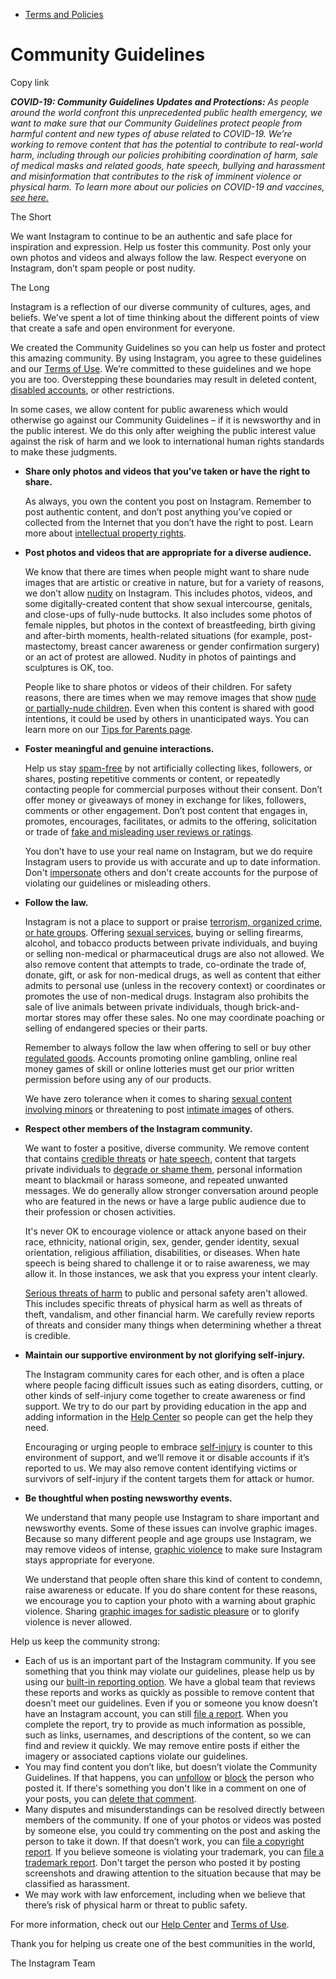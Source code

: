*   [Terms and Policies](https://help.instagram.com/1417489251945243/?helpref=breadcrumb)

Community Guidelines
====================

Copy link

_**COVID-19: Community Guidelines Updates and Protections:** As people around the world confront this unprecedented public health emergency, we want to make sure that our Community Guidelines protect people from harmful content and new types of abuse related to COVID-19. We’re working to remove content that has the potential to contribute to real-world harm, including through our policies prohibiting coordination of harm, sale of medical masks and related goods, hate speech, bullying and harassment and misinformation that contributes to the risk of imminent violence or physical harm. To learn more about our policies on COVID-19 and vaccines, [see here.](https://help.instagram.com/697825587576762?helpref=faq_content)_

The Short

We want Instagram to continue to be an authentic and safe place for inspiration and expression. Help us foster this community. Post only your own photos and videos and always follow the law. Respect everyone on Instagram, don’t spam people or post nudity.

The Long

Instagram is a reflection of our diverse community of cultures, ages, and beliefs. We’ve spent a lot of time thinking about the different points of view that create a safe and open environment for everyone.

We created the Community Guidelines so you can help us foster and protect this amazing community. By using Instagram, you agree to these guidelines and our [Terms of Use](https://www.instagram.com/legal/terms). We’re committed to these guidelines and we hope you are too. Overstepping these boundaries may result in deleted content, [disabled accounts](https://help.instagram.com/366993040048856?helpref=faq_content), or other restrictions.

In some cases, we allow content for public awareness which would otherwise go against our Community Guidelines – if it is newsworthy and in the public interest. We do this only after weighing the public interest value against the risk of harm and we look to international human rights standards to make these judgments.

*   **Share only photos and videos that you’ve taken or have the right to share.**
    
    As always, you own the content you post on Instagram. Remember to post authentic content, and don’t post anything you’ve copied or collected from the Internet that you don’t have the right to post. Learn more about [intellectual property rights](https://help.instagram.com/126382350847838?helpref=faq_content).
    
*   **Post photos and videos that are appropriate for a diverse audience.**
    
    We know that there are times when people might want to share nude images that are artistic or creative in nature, but for a variety of reasons, we don’t allow [nudity](https://l.instagram.com/?u=https%3A%2F%2Fwww.facebook.com%2Fcommunitystandards%2Fadult_nudity_sexual_activity&e=AT0RWxHM-kgUnmHuV_FaWiZPIWAcuL_aJ40uGVZYlAqkvvoHNtLsm617ADVe8Tj4TDYD_lpoAFr9C5olouTvHjod80IoCWoITIe7EDDBBsa3HV-NmlPTSfq9TvPgPYCpbW8yNV2gvTYtrDrno4N6dOiqd-gEhGr8JgjNoA) on Instagram. This includes photos, videos, and some digitally-created content that show sexual intercourse, genitals, and close-ups of fully-nude buttocks. It also includes some photos of female nipples, but photos in the context of breastfeeding, birth giving and after-birth moments, health-related situations (for example, post-mastectomy, breast cancer awareness or gender confirmation surgery) or an act of protest are allowed. Nudity in photos of paintings and sculptures is OK, too.
    
    People like to share photos or videos of their children. For safety reasons, there are times when we may remove images that show [nude or partially-nude children](https://l.instagram.com/?u=https%3A%2F%2Fwww.facebook.com%2Fcommunitystandards%2Fchild_nudity_sexual_exploitation&e=AT0RWxHM-kgUnmHuV_FaWiZPIWAcuL_aJ40uGVZYlAqkvvoHNtLsm617ADVe8Tj4TDYD_lpoAFr9C5olouTvHjod80IoCWoITIe7EDDBBsa3HV-NmlPTSfq9TvPgPYCpbW8yNV2gvTYtrDrno4N6dOiqd-gEhGr8JgjNoA). Even when this content is shared with good intentions, it could be used by others in unanticipated ways. You can learn more on our [Tips for Parents page](https://help.instagram.com/154475974694511/?helpref=faq_content).
    
*   **Foster meaningful and genuine interactions.**
    
    Help us stay [spam-free](https://l.instagram.com/?u=https%3A%2F%2Fwww.facebook.com%2Fcommunitystandards%2Fspam&e=AT0RWxHM-kgUnmHuV_FaWiZPIWAcuL_aJ40uGVZYlAqkvvoHNtLsm617ADVe8Tj4TDYD_lpoAFr9C5olouTvHjod80IoCWoITIe7EDDBBsa3HV-NmlPTSfq9TvPgPYCpbW8yNV2gvTYtrDrno4N6dOiqd-gEhGr8JgjNoA) by not artificially collecting likes, followers, or shares, posting repetitive comments or content, or repeatedly contacting people for commercial purposes without their consent. Don’t offer money or giveaways of money in exchange for likes, followers, comments or other engagement. Don’t post content that engages in, promotes, encourages, facilitates, or admits to the offering, solicitation or trade of [fake and misleading user reviews or ratings](https://l.instagram.com/?u=https%3A%2F%2Fwww.facebook.com%2Fcommunitystandards%2Ffraud_deception&e=AT0RWxHM-kgUnmHuV_FaWiZPIWAcuL_aJ40uGVZYlAqkvvoHNtLsm617ADVe8Tj4TDYD_lpoAFr9C5olouTvHjod80IoCWoITIe7EDDBBsa3HV-NmlPTSfq9TvPgPYCpbW8yNV2gvTYtrDrno4N6dOiqd-gEhGr8JgjNoA).
    
    You don’t have to use your real name on Instagram, but we do require Instagram users to provide us with accurate and up to date information. Don't [impersonate](https://l.instagram.com/?u=https%3A%2F%2Fwww.facebook.com%2Fcommunitystandards%2Fmisrepresentation&e=AT0RWxHM-kgUnmHuV_FaWiZPIWAcuL_aJ40uGVZYlAqkvvoHNtLsm617ADVe8Tj4TDYD_lpoAFr9C5olouTvHjod80IoCWoITIe7EDDBBsa3HV-NmlPTSfq9TvPgPYCpbW8yNV2gvTYtrDrno4N6dOiqd-gEhGr8JgjNoA) others and don't create accounts for the purpose of violating our guidelines or misleading others.
    
*   **Follow the law.**
    
    Instagram is not a place to support or praise [terrorism, organized crime, or hate groups](https://l.instagram.com/?u=https%3A%2F%2Fwww.facebook.com%2Fcommunitystandards%2Fdangerous_individuals_organizations&e=AT0RWxHM-kgUnmHuV_FaWiZPIWAcuL_aJ40uGVZYlAqkvvoHNtLsm617ADVe8Tj4TDYD_lpoAFr9C5olouTvHjod80IoCWoITIe7EDDBBsa3HV-NmlPTSfq9TvPgPYCpbW8yNV2gvTYtrDrno4N6dOiqd-gEhGr8JgjNoA). Offering [sexual services](https://l.instagram.com/?u=https%3A%2F%2Fwww.facebook.com%2Fcommunitystandards%2Fsexual_solicitation&e=AT0RWxHM-kgUnmHuV_FaWiZPIWAcuL_aJ40uGVZYlAqkvvoHNtLsm617ADVe8Tj4TDYD_lpoAFr9C5olouTvHjod80IoCWoITIe7EDDBBsa3HV-NmlPTSfq9TvPgPYCpbW8yNV2gvTYtrDrno4N6dOiqd-gEhGr8JgjNoA), buying or selling firearms, alcohol, and tobacco products between private individuals, and buying or selling non-medical or pharmaceutical drugs are also not allowed. We also remove content that attempts to trade, co-ordinate the trade of, donate, gift, or ask for non-medical drugs, as well as content that either admits to personal use (unless in the recovery context) or coordinates or promotes the use of non-medical drugs. Instagram also prohibits the sale of live animals between private individuals, though brick-and-mortar stores may offer these sales. No one may coordinate poaching or selling of endangered species or their parts.
    
    Remember to always follow the law when offering to sell or buy other [regulated goods](https://l.instagram.com/?u=https%3A%2F%2Fwww.facebook.com%2Fcommunitystandards%2Fregulated_goods&e=AT0RWxHM-kgUnmHuV_FaWiZPIWAcuL_aJ40uGVZYlAqkvvoHNtLsm617ADVe8Tj4TDYD_lpoAFr9C5olouTvHjod80IoCWoITIe7EDDBBsa3HV-NmlPTSfq9TvPgPYCpbW8yNV2gvTYtrDrno4N6dOiqd-gEhGr8JgjNoA). Accounts promoting online gambling, online real money games of skill or online lotteries must get our prior written permission before using any of our products.
    
    We have zero tolerance when it comes to sharing [sexual content involving minors](https://l.instagram.com/?u=https%3A%2F%2Fwww.facebook.com%2Fcommunitystandards%2Fchild_nudity_sexual_exploitation&e=AT0RWxHM-kgUnmHuV_FaWiZPIWAcuL_aJ40uGVZYlAqkvvoHNtLsm617ADVe8Tj4TDYD_lpoAFr9C5olouTvHjod80IoCWoITIe7EDDBBsa3HV-NmlPTSfq9TvPgPYCpbW8yNV2gvTYtrDrno4N6dOiqd-gEhGr8JgjNoA) or threatening to post [intimate images](https://l.instagram.com/?u=https%3A%2F%2Fwww.facebook.com%2Fcommunitystandards%2Fsexual_exploitation_adults&e=AT0RWxHM-kgUnmHuV_FaWiZPIWAcuL_aJ40uGVZYlAqkvvoHNtLsm617ADVe8Tj4TDYD_lpoAFr9C5olouTvHjod80IoCWoITIe7EDDBBsa3HV-NmlPTSfq9TvPgPYCpbW8yNV2gvTYtrDrno4N6dOiqd-gEhGr8JgjNoA) of others.
    
*   **Respect other members of the Instagram community.**
    
    We want to foster a positive, diverse community. We remove content that contains [credible threats](https://l.instagram.com/?u=https%3A%2F%2Fwww.facebook.com%2Fcommunitystandards%2Fcredible_violence&e=AT0RWxHM-kgUnmHuV_FaWiZPIWAcuL_aJ40uGVZYlAqkvvoHNtLsm617ADVe8Tj4TDYD_lpoAFr9C5olouTvHjod80IoCWoITIe7EDDBBsa3HV-NmlPTSfq9TvPgPYCpbW8yNV2gvTYtrDrno4N6dOiqd-gEhGr8JgjNoA) or [hate speech](https://l.instagram.com/?u=https%3A%2F%2Fwww.facebook.com%2Fcommunitystandards%2Fhate_speech&e=AT0RWxHM-kgUnmHuV_FaWiZPIWAcuL_aJ40uGVZYlAqkvvoHNtLsm617ADVe8Tj4TDYD_lpoAFr9C5olouTvHjod80IoCWoITIe7EDDBBsa3HV-NmlPTSfq9TvPgPYCpbW8yNV2gvTYtrDrno4N6dOiqd-gEhGr8JgjNoA), content that targets private individuals to [degrade or shame them](https://l.instagram.com/?u=https%3A%2F%2Fwww.facebook.com%2Fcommunitystandards%2Fbullying&e=AT0RWxHM-kgUnmHuV_FaWiZPIWAcuL_aJ40uGVZYlAqkvvoHNtLsm617ADVe8Tj4TDYD_lpoAFr9C5olouTvHjod80IoCWoITIe7EDDBBsa3HV-NmlPTSfq9TvPgPYCpbW8yNV2gvTYtrDrno4N6dOiqd-gEhGr8JgjNoA), personal information meant to blackmail or harass someone, and repeated unwanted messages. We do generally allow stronger conversation around people who are featured in the news or have a large public audience due to their profession or chosen activities.
    
    It's never OK to encourage violence or attack anyone based on their race, ethnicity, national origin, sex, gender, gender identity, sexual orientation, religious affiliation, disabilities, or diseases. When hate speech is being shared to challenge it or to raise awareness, we may allow it. In those instances, we ask that you express your intent clearly.
    
    [Serious threats of harm](https://l.instagram.com/?u=https%3A%2F%2Fwww.facebook.com%2Fcommunitystandards%2Fcredible_violence&e=AT0RWxHM-kgUnmHuV_FaWiZPIWAcuL_aJ40uGVZYlAqkvvoHNtLsm617ADVe8Tj4TDYD_lpoAFr9C5olouTvHjod80IoCWoITIe7EDDBBsa3HV-NmlPTSfq9TvPgPYCpbW8yNV2gvTYtrDrno4N6dOiqd-gEhGr8JgjNoA) to public and personal safety aren't allowed. This includes specific threats of physical harm as well as threats of theft, vandalism, and other financial harm. We carefully review reports of threats and consider many things when determining whether a threat is credible.
    
*   **Maintain our supportive environment by not glorifying self-injury.**
    
    The Instagram community cares for each other, and is often a place where people facing difficult issues such as eating disorders, cutting, or other kinds of self-injury come together to create awareness or find support. We try to do our part by providing education in the app and adding information in the [Help Center](https://help.instagram.com/) so people can get the help they need.
    
    Encouraging or urging people to embrace [self-injury](https://l.instagram.com/?u=https%3A%2F%2Fwww.facebook.com%2Fcommunitystandards%2Fsuicide_self_injury_violence&e=AT0RWxHM-kgUnmHuV_FaWiZPIWAcuL_aJ40uGVZYlAqkvvoHNtLsm617ADVe8Tj4TDYD_lpoAFr9C5olouTvHjod80IoCWoITIe7EDDBBsa3HV-NmlPTSfq9TvPgPYCpbW8yNV2gvTYtrDrno4N6dOiqd-gEhGr8JgjNoA) is counter to this environment of support, and we’ll remove it or disable accounts if it’s reported to us. We may also remove content identifying victims or survivors of self-injury if the content targets them for attack or humor.
    
*   **Be thoughtful when posting newsworthy events.**
    
    We understand that many people use Instagram to share important and newsworthy events. Some of these issues can involve graphic images. Because so many different people and age groups use Instagram, we may remove videos of intense, [graphic violence](https://l.instagram.com/?u=https%3A%2F%2Fwww.facebook.com%2Fcommunitystandards%2Fgraphic_violence&e=AT0RWxHM-kgUnmHuV_FaWiZPIWAcuL_aJ40uGVZYlAqkvvoHNtLsm617ADVe8Tj4TDYD_lpoAFr9C5olouTvHjod80IoCWoITIe7EDDBBsa3HV-NmlPTSfq9TvPgPYCpbW8yNV2gvTYtrDrno4N6dOiqd-gEhGr8JgjNoA) to make sure Instagram stays appropriate for everyone.
    
    We understand that people often share this kind of content to condemn, raise awareness or educate. If you do share content for these reasons, we encourage you to caption your photo with a warning about graphic violence. Sharing [graphic images for sadistic pleasure](https://l.instagram.com/?u=https%3A%2F%2Fwww.facebook.com%2Fcommunitystandards%2Fcruel_insensitive&e=AT0RWxHM-kgUnmHuV_FaWiZPIWAcuL_aJ40uGVZYlAqkvvoHNtLsm617ADVe8Tj4TDYD_lpoAFr9C5olouTvHjod80IoCWoITIe7EDDBBsa3HV-NmlPTSfq9TvPgPYCpbW8yNV2gvTYtrDrno4N6dOiqd-gEhGr8JgjNoA) or to glorify violence is never allowed.
    

Help us keep the community strong:

*   Each of us is an important part of the Instagram community. If you see something that you think may violate our guidelines, please help us by using our [built-in reporting option](https://help.instagram.com/165828726894770?helpref=faq_content). We have a global team that reviews these reports and works as quickly as possible to remove content that doesn’t meet our guidelines. Even if you or someone you know doesn’t have an Instagram account, you can still [file a report](https://help.instagram.com/contact/383679321740945). When you complete the report, try to provide as much information as possible, such as links, usernames, and descriptions of the content, so we can find and review it quickly. We may remove entire posts if either the imagery or associated captions violate our guidelines.
*   You may find content you don’t like, but doesn’t violate the Community Guidelines. If that happens, you can [unfollow](https://help.instagram.com/286340048138725?helpref=faq_content) or [block](https://help.instagram.com/426700567389543/?helpref=faq_content) the person who posted it. If there's something you don't like in a comment on one of your posts, you can [delete that comment](https://help.instagram.com/289098941190483?helpref=faq_content).
*   Many disputes and misunderstandings can be resolved directly between members of the community. If one of your photos or videos was posted by someone else, you could try commenting on the post and asking the person to take it down. If that doesn’t work, you can [file a copyright report](https://help.instagram.com/126382350847838?helpref=faq_content). If you believe someone is violating your trademark, you can [file a trademark report](https://help.instagram.com/222826637847963?helpref=faq_content). Don't target the person who posted it by posting screenshots and drawing attention to the situation because that may be classified as harassment.
*   We may work with law enforcement, including when we believe that there’s risk of physical harm or threat to public safety.

For more information, check out our [Help Center](https://help.instagram.com/) and [Terms of Use](https://l.instagram.com/?u=http%3A%2F%2Finstagram.com%2Flegal%2Fterms%2F%23&e=AT0RWxHM-kgUnmHuV_FaWiZPIWAcuL_aJ40uGVZYlAqkvvoHNtLsm617ADVe8Tj4TDYD_lpoAFr9C5olouTvHjod80IoCWoITIe7EDDBBsa3HV-NmlPTSfq9TvPgPYCpbW8yNV2gvTYtrDrno4N6dOiqd-gEhGr8JgjNoA).

Thank you for helping us create one of the best communities in the world,

The Instagram Team